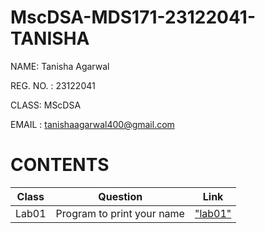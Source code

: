 # MscDSA-MDS171-23122041-TANISHA

NAME: Tanisha Agarwal

REG. NO. : 23122041

CLASS: MScDSA

EMAIL : tanishaagarwal400@gmail.com

# CONTENTS

|Class|Question|Link|
|-----|--------------------------------|--------------|
|Lab01|Program to print your name|["lab01"]("lab01.ipynb")|





